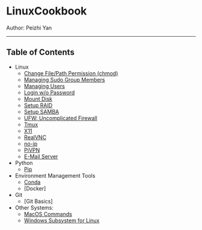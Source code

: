 # LinuxCookbook

Author: Peizhi Yan

---

## Table of Contents

- Linux
  - [Change File/Path Permission (chmod)](./content/chmod.md)
  - [Managing Sudo Group Members](./content/sudo.md)
  - [Managing Users](./content/users.md)
  - [Login w/o Password](./content/no_passwd_login.md)
  - [Mount Disk](./content/mount_disk.md)
  - [Setup RAID](./content/setup_raid.md)
  - [Setup SAMBA](./content/samba.md)
  - [UFW: Uncomplicated Firewall](./content/ufw.md)
  - [Tmux](./content/tmux.md)
  - [X11](./content/x11.md)
  - [RealVNC](./content/realvnc.md)
  - [no-ip](./content/noip.md)
  - [PiVPN](./content/pivpn.md)
  - [E-Mail Server](./content/mail.md)
- Python
  - [Pip](./content/pip.md)
- Environment Management Tools
  - [Conda](./content/conda.md)
  - [Docker]
- Git
  - [Git Basics]
- Other Systems:
  - [MacOS Commands](./content/macos.md)
  - [Windows Subsystem for Linux](./content/WSL.md)




